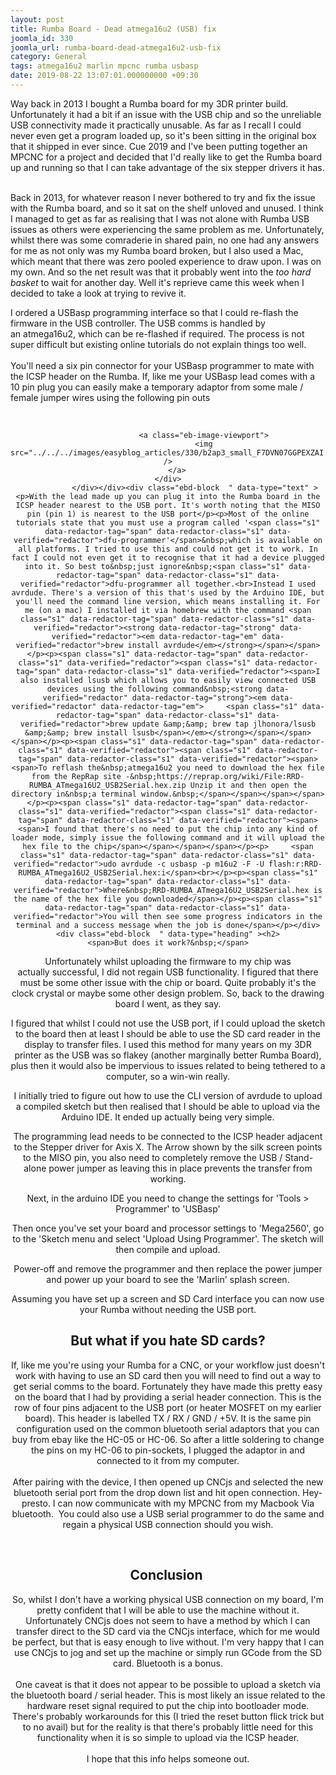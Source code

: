 ```yaml
---
layout: post
title: Rumba Board - Dead atmega16u2 (USB) fix
joomla_id: 330
joomla_url: rumba-board-dead-atmega16u2-usb-fix
category: General
tags: atmega16u2 marlin mpcnc rumba usbasp
date: 2019-08-22 13:07:01.000000000 +09:30
---
```

<div class="ebd-block  " data-type="text" ><p>Way back in 2013 I bought a Rumba board for my 3DR printer build. Unfortunately it had a bit if an issue with the USB chip and so the unreliable USB connectivity made it practically unusable. As far as I recall I could never even get a program loaded up, so it's been sitting in the original box that it shipped in ever since. Cue&nbsp;2019 and I've been putting together an MPCNC for a project and decided that I'd really like to get the Rumba board up and running so that I can take advantage of the six stepper drivers it has.<br><br></p></div><div class="ebd-block  " data-type="readmore" ></div><div class="ebd-block  " data-type="text" ><p>Back in 2013, for whatever reason I never bothered to try and fix the issue with&nbsp;the Rumba board, and so it sat on the shelf unloved and unused. I think I managed to get as far as realising that I was not alone with Rumba USB issues as others were experiencing the same problem as me. Unfortunately, whilst there was some comraderie in shared pain, no one had any answers for me as not only was my Rumba board broken, but I also used a Mac, which meant that there was zero pooled experience to draw upon. I was on my own. And so the net result was that it probably went into the <em data-redactor-tag="em" data-verified="redactor">too hard basket</em>&nbsp;to wait for another day.&nbsp;Well it's reprieve came this week when I decided to take a look at trying to revive it.<br></p><p>I ordered a USBasp programming interface so that I could re-flash the firmware in the USB controller. The USB comms is handled by an&nbsp;atmega16u2, which can be re-flashed if required. The process is not super difficult but existing online tutorials do not explain things too well.<br><br>You'll need a six pin connector for your USBasp programmer to mate with the ICSP header on the Rumba. If, like me your USBasp lead comes with a 10 pin plug you can easily make a temporary adaptor from some male / female jumper wires using the following pin outs</p><p><br></p></div><div class="ebd-block  " data-type="image" style="text-align: center;"><div class="eb-image style-clear">
	<div class="eb-image-figure is-responsive">

		
					<a class="eb-image-viewport">
					<img src="../../../images/easyblog_articles/330/b2ap3_small_F7DVN07GGPEXZAI.LARGE.jpg" 			/>
		</a>
	</div>
				</div></div><div class="ebd-block  " data-type="text" ><p>With the lead made up you can plug it into the Rumba board in the ICSP header nearest to the USB port. It's worth noting that the MISO pin (pin 1) is nearest to the USB port</p><p>Most of the online tutorials state that you must use a program called '<span class="s1" data-redactor-tag="span" data-redactor-class="s1" data-verified="redactor">dfu-programmer'</span>&nbsp;which is available on all platforms. I tried to use this and could not get it to work. In fact I could not even get it to recognise that it had a device plugged into it. So best to&nbsp;just ignore&nbsp;<span class="s1" data-redactor-tag="span" data-redactor-class="s1" data-verified="redactor">dfu-programmer all together.<br>Instead I used avrdude. There's a version of this that's used by the Arduino IDE, but you'll need the command line version, which means installing it. For me (on a mac) I installed it via homebrew with the command <span class="s1" data-redactor-tag="span" data-redactor-class="s1" data-verified="redactor"><strong data-redactor-tag="strong" data-verified="redactor"><em data-redactor-tag="em" data-verified="redactor">brew install avrdude</em></strong></span></span></p><p><span class="s1" data-redactor-tag="span" data-redactor-class="s1" data-verified="redactor"><span class="s1" data-redactor-tag="span" data-redactor-class="s1" data-verified="redactor"><span>​I also installed lsusb which allows you to easily view connected USB devices using the following command&nbsp;<strong data-verified="redactor" data-redactor-tag="strong">​<em data-verified="redactor" data-redactor-tag="em">​     <span class="s1" data-redactor-tag="span" data-redactor-class="s1" data-verified="redactor">brew update &amp;&amp; brew tap jlhonora/lsusb &amp;&amp; brew install lsusb</span></em></strong></span></span></span></p><p><span class="s1" data-redactor-tag="span" data-redactor-class="s1" data-verified="redactor"><span class="s1" data-redactor-tag="span" data-redactor-class="s1" data-verified="redactor"><span><span>To reflash the&nbsp;atmega16u2 you need to download the hex file from the RepRap site -&nbsp;https://reprap.org/wiki/File:RRD-RUMBA_ATmega16U2_USB2Serial.hex.zip Unzip it and then open the directory in&nbsp;a terminal window.&nbsp;</span></span></span></span></p><p><span class="s1" data-redactor-tag="span" data-redactor-class="s1" data-verified="redactor"><span class="s1" data-redactor-tag="span" data-redactor-class="s1" data-verified="redactor"><span><span>I found that there's no need to put the chip into any kind of loader mode, simply issue the following command and it will upload the hex file to the chip</span></span></span></span></p><p>     <span class="s1" data-redactor-tag="span" data-redactor-class="s1" data-verified="redactor">udo avrdude -c usbasp -p m16u2 -F -U flash:r:RRD-RUMBA_ATmega16U2_USB2Serial.hex:i</span><br></p><p><span class="s1" data-redactor-tag="span" data-redactor-class="s1" data-verified="redactor">Where&nbsp;RRD-RUMBA_ATmega16U2_USB2Serial.hex is the name of the hex file you downloaded</span></p><p><span class="s1" data-redactor-tag="span" data-redactor-class="s1" data-verified="redactor">You will then see some progress indicators in the terminal and a success message when the job is done</span></p></div><div class="ebd-block  " data-type="heading" ><h2>
	<span>But does it work?&nbsp;</span>
</h2></div><div class="ebd-block  " data-type="text" ><p><span>Unfortunately whilst uploading the firmware to my chip was actually&nbsp;successful, I did&nbsp;not regain USB functionality. I figured that there must be some other issue with the chip or board. Quite probably it's the clock crystal or maybe&nbsp;some other design problem. So, back to the drawing board I went,&nbsp;as they say.</span><br></p><p>I figured that whilst I could not use the USB port, if I could upload the sketch to the board&nbsp;then at least I should be able to use the SD card reader in the display to transfer files. I used this method for many years on my 3DR printer as the USB was so flakey (another marginally better&nbsp;Rumba Board), plus&nbsp;then it would also be impervious to issues related to being tethered to a computer, so a win-win really.</p><p>I initially tried to figure out how to use the CLI version of&nbsp;avrdude to upload a compiled sketch but then realised that I should be able to upload via the Arduino IDE. It ended up actually being very simple.</p><p>The programming lead needs to be connected to the ICSP header adjacent to the Stepper driver for Axis X. The Arrow shown by the silk screen points to the MISO pin, you also need to completely remove the USB / Stand-alone&nbsp;power jumper as leaving this in place prevents the transfer from working.</p><p>Next, in the arduino IDE you need to change the settings for 'Tools &gt; Programmer' to 'USBasp'</p><p>Then once you've set your board and processor settings to 'Mega2560', go to the 'Sketch menu and select 'Upload Using Programmer'. The sketch will then&nbsp;compile and upload.</p><p>Power-off and remove the programmer and then replace the power jumper and&nbsp;power up your board to see the 'Marlin' splash screen.</p><p>Assuming you have set up a screen and SD Card interface you can now use your Rumba without needing the USB port.</p></div><div class="ebd-block  " data-type="heading" ><h2>
	<span>But what if you hate SD cards?<br></span></h2></div><div class="ebd-block  " data-type="text" ><p>If, like me you're using your Rumba for a CNC, or your workflow just doesn't work with having to use an SD card then you will need to find out a way to get serial comms to the board. Fortunately they have made this pretty easy on the board that I had by providing a serial header connection. This is the row of four pins adjacent to the USB port (or heater MOSFET on my earlier board). This header is labelled TX / RX /&nbsp;GND / +5V. It is the same pin configuration used on the common bluetooth serial adaptors that you can buy from ebay like the HC-05 or HC-06. So after a little soldering to change the pins on my HC-06 to pin-sockets, I plugged the adaptor in and connected to it from my computer.<br><br>After pairing with the device,&nbsp;I then opened up CNCjs and selected the new bluetooth serial port from the drop down list and hit open connection.&nbsp;<span>Hey-presto. I can now communicate with my MPCNC from my M</span><span>acbook Via bluetooth.&nbsp; You could also use a USB serial programmer to do the same and regain a physical USB connection should you wish.</span></p><p><br></p></div><div class="ebd-block  " data-type="heading" ><h2>
	<span>Conclusion&nbsp;</span>
</h2></div><div class="ebd-block  " data-type="text" ><p>So, whilst I don't have a working physical USB connection on my board, I'm pretty confident that I will be able to use the machine without it. Unfortunately CNCjs does not seem to have a method by which I can transfer direct to the SD card via the CNCjs interface, which for me would be perfect, but that is easy enough to live without. I'm very happy that I can use CNCjs to jog and set up the machine or simply run GCode from the SD card. Bluetooth is a bonus.<br><br>One caveat is that it does not appear to be possible to upload a sketch via the bluetooth board&nbsp;/ serial header. This is most likely an issue related to the hardware&nbsp;reset signal required to put the chip into bootloader mode. There's probably workarounds for this (I tried the reset button&nbsp;flick trick but to no avail) but for the reality is that there's probably little need for this functionality when it is so simple to upload via the ICSP header.<br><br>I hope that this info helps someone out.<br><br><br><br></p></div>
